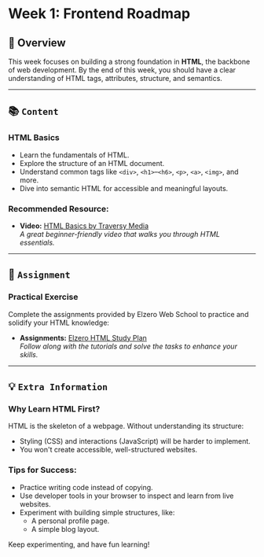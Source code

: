 # Week 1: Frontend Roadmap

## 🚀 Overview

This week focuses on building a strong foundation in **HTML**, the backbone of web development. By the end of this week, you should have a clear understanding of HTML tags, attributes, structure, and semantics.

---

## 📚 `Content`

### HTML Basics

- Learn the fundamentals of HTML.
- Explore the structure of an HTML document.
- Understand common tags like `<div>`, `<h1>`–`<h6>`, `<p>`, `<a>`, `<img>`, and more.
- Dive into semantic HTML for accessible and meaningful layouts.

### Recommended Resource:

- **Video:** [HTML Basics by Traversy Media](https://youtu.be/qfPUMV9J5yw?si=O_afHM977HOwmhXL )  
  _A great beginner-friendly video that walks you through HTML essentials._

---

## 📝 `Assignment`

### Practical Exercise

Complete the assignments provided by Elzero Web School to practice and solidify your HTML knowledge:

- **Assignments:** [Elzero HTML Study Plan](https://elzero.org/study/html-2021-study-plan/)  
  _Follow along with the tutorials and solve the tasks to enhance your skills._

---

## 💡 `Extra Information`

### Why Learn HTML First?

HTML is the skeleton of a webpage. Without understanding its structure:

- Styling (CSS) and interactions (JavaScript) will be harder to implement.
- You won't create accessible, well-structured websites.

### Tips for Success:

- Practice writing code instead of copying.
- Use developer tools in your browser to inspect and learn from live websites.
- Experiment with building simple structures, like:
  - A personal profile page.
  - A simple blog layout.

Keep experimenting, and have fun learning!
